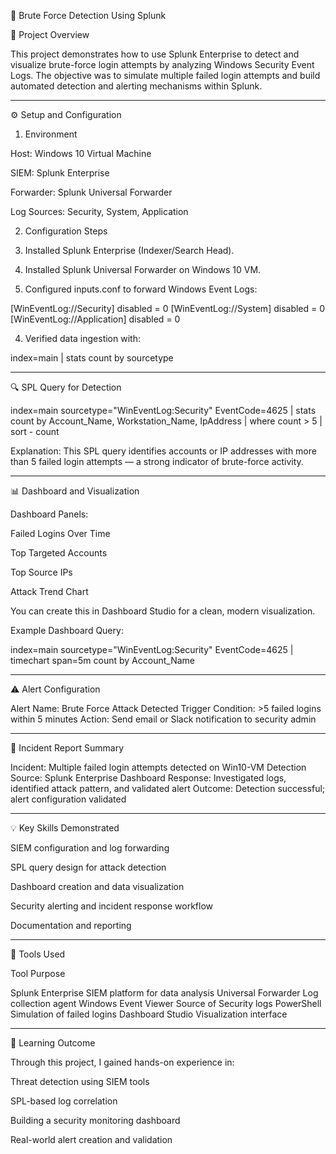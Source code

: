 🔐 Brute Force Detection Using Splunk

📘 Project Overview

This project demonstrates how to use Splunk Enterprise to detect and visualize brute-force login attempts by analyzing Windows Security Event Logs. The objective was to simulate multiple failed login attempts and build automated detection and alerting mechanisms within Splunk.


---

⚙️ Setup and Configuration

1. Environment

Host: Windows 10 Virtual Machine

SIEM: Splunk Enterprise

Forwarder: Splunk Universal Forwarder

Log Sources: Security, System, Application


2. Configuration Steps

1. Installed Splunk Enterprise (Indexer/Search Head).


2. Installed Splunk Universal Forwarder on Windows 10 VM.


3. Configured inputs.conf to forward Windows Event Logs:

[WinEventLog://Security]
disabled = 0
[WinEventLog://System]
disabled = 0
[WinEventLog://Application]
disabled = 0


4. Verified data ingestion with:

index=main | stats count by sourcetype




---

🔍 SPL Query for Detection

index=main sourcetype="WinEventLog:Security" EventCode=4625
| stats count by Account_Name, Workstation_Name, IpAddress
| where count > 5
| sort - count

Explanation:
This SPL query identifies accounts or IP addresses with more than 5 failed login attempts — a strong indicator of brute-force activity.


---

📊 Dashboard and Visualization

Dashboard Panels:

Failed Logins Over Time

Top Targeted Accounts

Top Source IPs

Attack Trend Chart


You can create this in Dashboard Studio for a clean, modern visualization.

Example Dashboard Query:

index=main sourcetype="WinEventLog:Security" EventCode=4625
| timechart span=5m count by Account_Name


---

⚠️ Alert Configuration

Alert Name: Brute Force Attack Detected
Trigger Condition: >5 failed logins within 5 minutes
Action: Send email or Slack notification to security admin


---

🧾 Incident Report Summary

Incident: Multiple failed login attempts detected on Win10-VM
Detection Source: Splunk Enterprise Dashboard
Response: Investigated logs, identified attack pattern, and validated alert
Outcome: Detection successful; alert configuration validated


---

💡 Key Skills Demonstrated

SIEM configuration and log forwarding

SPL query design for attack detection

Dashboard creation and data visualization

Security alerting and incident response workflow

Documentation and reporting

---

🧰 Tools Used

Tool	Purpose

Splunk Enterprise	SIEM platform for data analysis
Universal Forwarder	Log collection agent
Windows Event Viewer	Source of Security logs
PowerShell	Simulation of failed logins
Dashboard Studio	Visualization interface

---

🧠 Learning Outcome

Through this project, I gained hands-on experience in:

Threat detection using SIEM tools

SPL-based log correlation

Building a security monitoring dashboard

Real-world alert creation and validation
